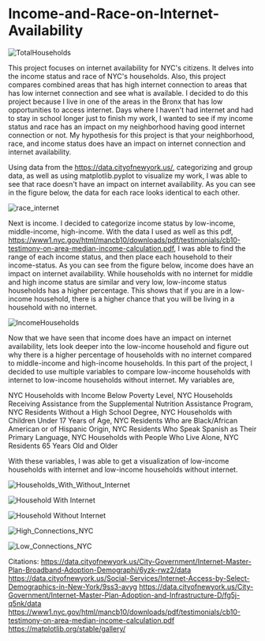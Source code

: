 # Income-and-Race-on-Internet-Availability

![TotalHouseholds](https://user-images.githubusercontent.com/34047362/145502327-fcf5af25-913c-4dd1-81fc-f5553c280d30.png)

  This project focuses on internet availability for NYC's citizens. It delves into the income status and race of NYC's households. Also, this project compares combined areas that has high internet connection to areas that has low internet connection and see what is available. I decided to do this project because I live in one of the areas in the Bronx that has low opportunities to access internet. Days where I haven't had internet and had to stay in school longer just to finish my work, I wanted to see if my income status and race has an impact on my neighborhood having good internet connection or not. My hypothesis for this project is that your neighborhood, race, and income status does have an impact on internet connection and internet availability.  
  
  Using data from the https://data.cityofnewyork.us/, categorizing and group data, as well as using matplotlib.pyplot to visualize my work, I was able to see that race doesn't have an impact on internet availability. As you can see in the figure below, the data for each race looks identical to each other.

![race_internet](https://user-images.githubusercontent.com/34047362/145502987-e8369be8-8719-44f3-b2dc-7c332362752f.png)

  Next is income. I decided to categorize income status by low-income, middle-income, high-income. With the data I used as well as this pdf, https://www1.nyc.gov/html/mancb10/downloads/pdf/testimonials/cb10-testimony-on-area-median-income-calculation.pdf, I was able to find the range of each income status, and then place each household to their income-status. As you can see from the figure below, income does have an impact on internet availability. While households with no internet for middle and high income status are similar and very low, low-income status households has a higher percentage. This shows that if you are in a low-income household, there is a higher chance that you will be living in a household with no internet. 
  
![IncomeHouseholds](https://user-images.githubusercontent.com/34047362/145502990-9580adac-ac39-4bc4-b7f4-af6e77a2b30b.png)

  Now that we have seen that income does have an impact on internet availability, lets look deeper into the low-income household and figure out why there is a higher percentage of households with no internet compared to middle-income and high-income households. In this part of the project, I decided to use multiple variables to compare low-income households with internet to low-income households without internet. My variables are, 

  NYC Households with Income Below Poverty Level, NYC Households Receiving Assistance from the Supplemental Nutrition Assistance Program, NYC Residents Without a High School Degree, NYC Households with Children Under 17 Years of Age, NYC Residents Who are Black/African American or of Hispanic Origin, NYC Residents Who Speak Spanish as Their Primary Language, NYC Households with People Who Live Alone, NYC Residents 65 Years Old and Older
  
  With these variables, I was able to get a visualization of low-income households with internet and low-income households without internet.

![Households_With_Without_Internet](https://user-images.githubusercontent.com/34047362/145502417-4b86e9f7-6224-4140-9e75-0fc03d3e4820.png)



![Household With Internet](https://user-images.githubusercontent.com/34047362/145502430-a64c59e4-9926-4317-92f0-7d0585f24571.png)

![Household Without Internet](https://user-images.githubusercontent.com/34047362/145502444-9177aae3-c86d-4b65-880c-a8277bea965a.png)

![High_Connections_NYC](https://user-images.githubusercontent.com/34047362/145502461-3d351e11-d864-4fad-b718-ccf92e4d65c2.png)

![Low_Connections_NYC](https://user-images.githubusercontent.com/34047362/145502486-d1b08be9-9cef-4071-b272-b1b8bbc48ed3.png)

Citations: 
https://data.cityofnewyork.us/City-Government/Internet-Master-Plan-Broadband-Adoption-Demographi/6yzk-rwz2/data
https://data.cityofnewyork.us/Social-Services/Internet-Access-by-Select-Demographics-in-New-York/9ss3-avyg
https://data.cityofnewyork.us/City-Government/Internet-Master-Plan-Adoption-and-Infrastructure-D/fg5j-q5nk/data
https://www1.nyc.gov/html/mancb10/downloads/pdf/testimonials/cb10-testimony-on-area-median-income-calculation.pdf
https://matplotlib.org/stable/gallery/
